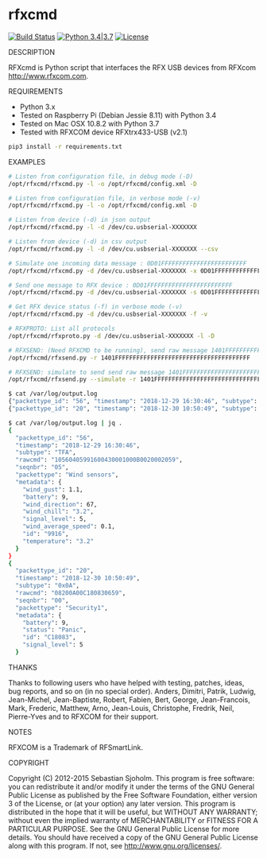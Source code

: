 # rfxcmd

[![Build Status](https://travis-ci.org/nbeguier/rfxcmd.svg?branch=master)](https://travis-ci.org/nbeguier/rfxcmd) [![Python 3.4|3.7](https://img.shields.io/badge/python-3.4|3.7-green.svg)](https://www.python.org/) [![License](https://img.shields.io/badge/Licence-GPLv3-blue.svg)](https://github.com/nbeguier/rfxcmd/blob/master/doc/COPYING)

DESCRIPTION

RFXcmd is Python script that interfaces the RFX USB devices from RFXcom http://www.rfxcom.com.

REQUIREMENTS

- Python 3.x
- Tested on Raspberry Pi (Debian Jessie 8.11) with Python 3.4
- Tested on Mac OSX 10.8.2 with Python 3.7
- Tested with RFXCOM device RFXtrx433-USB (v2.1)

```bash
pip3 install -r requirements.txt
```

EXAMPLES

```bash
# Listen from configuration file, in debug mode (-D)
/opt/rfxcmd/rfxcmd.py -l -o /opt/rfxcmd/config.xml -D

# Listen from configuration file, in verbose mode (-v)
/opt/rfxcmd/rfxcmd.py -l -o /opt/rfxcmd/config.xml -D

# Listen from device (-d) in json output
/opt/rfxcmd/rfxcmd.py -l -d /dev/cu.usbserial-XXXXXXX

# Listen from device (-d) in csv output
/opt/rfxcmd/rfxcmd.py -l -d /dev/cu.usbserial-XXXXXXX --csv

# Simulate one incoming data message : 0D01FFFFFFFFFFFFFFFFFFFFFFFF
/opt/rfxcmd/rfxcmd.py -d /dev/cu.usbserial-XXXXXXX -x 0D01FFFFFFFFFFFFFFFFFFFFFFFF

# Send one message to RFX device : 0D01FFFFFFFFFFFFFFFFFFFFFFFF
/opt/rfxcmd/rfxcmd.py -d /dev/cu.usbserial-XXXXXXX -s 0D01FFFFFFFFFFFFFFFFFFFFFFFF

# Get RFX device status (-f) in verbose mode (-v)
/opt/rfxcmd/rfxcmd.py -d /dev/cu.usbserial-XXXXXXX -f -v

# RFXPROTO: List all protocols
/opt/rfxcmd/rfxproto.py -d /dev/cu.usbserial-XXXXXXX -l -D

# RFXSEND: (Need RFXCMD to be running), send raw message 1401FFFFFFFFFFFFFFFFFFFFFFFFFFFFFFFFFFFFFF
/opt/rfxcmd/rfxsend.py -r 1401FFFFFFFFFFFFFFFFFFFFFFFFFFFFFFFFFFFFFF

# RFXSEND: simulate to send send raw message 1401FFFFFFFFFFFFFFFFFFFFFFFFFFFFFFFFFFFFFF
/opt/rfxcmd/rfxsend.py --simulate -r 1401FFFFFFFFFFFFFFFFFFFFFFFFFFFFFFFFFFFFFF

```

```bash
$ cat /var/log/output.log
{"packettype_id": "56", "timestamp": "2018-12-29 16:30:46", "subtype": "TFA", "rawcmd": "10560405991600430001000B0020002059", "seqnbr": "05", "packettype": "Wind sensors", "metadata": {"wind_gust": 1.1, "battery": 9, "wind_direction": 67, "wind_chill": "3.2", "signal_level": 5, "wind_average_speed": 0.1, "id": "9916", "temperature": "3.2"}}
{"packettype_id": "20", "timestamp": "2018-12-30 10:50:49", "subtype": "0x0A", "rawcmd": "08200A00C180830659", "seqnbr": "00", "packettype": "Security1", "metadata": {"battery": 9, "status": "Panic", "id": "C18083", "signal_level": 5}}

$ cat /var/log/output.log | jq .
{
  "packettype_id": "56",
  "timestamp": "2018-12-29 16:30:46",
  "subtype": "TFA",
  "rawcmd": "10560405991600430001000B0020002059",
  "seqnbr": "05",
  "packettype": "Wind sensors",
  "metadata": {
    "wind_gust": 1.1,
    "battery": 9,
    "wind_direction": 67,
    "wind_chill": "3.2",
    "signal_level": 5,
    "wind_average_speed": 0.1,
    "id": "9916",
    "temperature": "3.2"
  }
}
{
  "packettype_id": "20",
  "timestamp": "2018-12-30 10:50:49",
  "subtype": "0x0A",
  "rawcmd": "08200A00C180830659",
  "seqnbr": "00",
  "packettype": "Security1",
  "metadata": {
    "battery": 9,
    "status": "Panic",
    "id": "C18083",
    "signal_level": 5
  }
```


THANKS

Thanks to following users who have helped with testing, patches, ideas, bug reports, and so on (in no special order). Anders, Dimitri, Patrik, Ludwig, Jean-Michel, Jean-Baptiste, Robert, Fabien, Bert, George, Jean-Francois, Mark, Frederic, Matthew, Arno, Jean-Louis, Christophe, Fredrik, Neil, Pierre-Yves and to RFXCOM for their support.

NOTES

RFXCOM is a Trademark of RFSmartLink.

COPYRIGHT

Copyright (C) 2012-2015 Sebastian Sjoholm. This program is free software: you can redistribute it and/or modify it under the terms of the GNU General Public License as published by the Free Software Foundation, either version 3 of the License, or (at your option) any later version. This program is distributed in the hope that it will be useful, but WITHOUT ANY WARRANTY; without even the implied warranty of MERCHANTABILITY or FITNESS FOR A PARTICULAR PURPOSE. See the GNU General Public License for more details. You should have received a copy of the GNU General Public License along with this program. If not, see <http://www.gnu.org/licenses/>.

